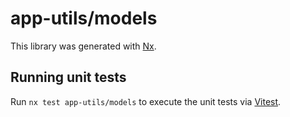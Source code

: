 # app-utils/models

This library was generated with [Nx](https://nx.dev).

## Running unit tests

Run `nx test app-utils/models` to execute the unit tests via [Vitest](https://vitest.dev/).
